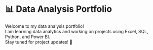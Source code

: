 # 📊 Data Analysis Portfolio  
Welcome to my data analysis portfolio!  
I am learning data analytics and working on projects using Excel, SQL, Python, and Power BI.  
Stay tuned for project updates! 🚀

